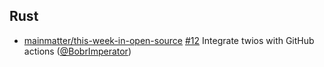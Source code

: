 ## Rust

- [mainmatter/this-week-in-open-source] [#12](https://github.com/mainmatter/this-week-in-open-source/pull/12) Integrate twios with GitHub actions ([@BobrImperator])

[@BobrImperator]: https://github.com/BobrImperator
[mainmatter/this-week-in-open-source]: https://github.com/mainmatter/this-week-in-open-source